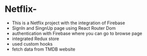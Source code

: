 # Netflix-

- This is a Netflix project with the integration of Firebase
- SignIn and SingnUp page using React Router Dom
- authentication with Firebase where you can go to browse page
- integrated Redux store
- used custom hooks
- fetch data from TMDB website


